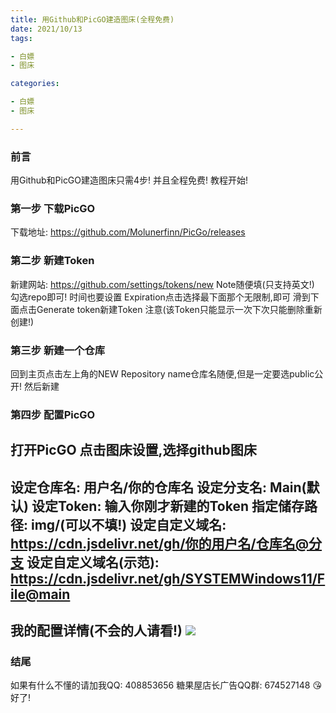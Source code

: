 ```yaml
---
title: 用Github和PicGO建造图床(全程免费)
date: 2021/10/13
tags:

- 白嫖
- 图床

categories:

- 白嫖
- 图床

---
```

### 前言
用Github和PicGO建造图床只需4步!
并且全程免费!
教程开始!
### 第一步 下载PicGO
下载地址: https://github.com/Molunerfinn/PicGo/releases
### 第二步 新建Token
新建网站: https://github.com/settings/tokens/new
Note随便填(只支持英文!)
勾选repo即可!
时间也要设置
Expiration点击选择最下面那个无限制,即可
滑到下面点击Generate token新建Token
注意(该Token只能显示一次下次只能删除重新创建!)
### 第三步 新建一个仓库
回到主页点击左上角的NEW
Repository name仓库名随便,但是一定要选public公开!
然后新建
### 第四步 配置PicGO
打开PicGO
点击图床设置,选择github图床
------------------------------------------------------------------------
设定仓库名: 用户名/你的仓库名
设定分支名: Main(默认)
设定Token: 输入你刚才新建的Token
指定储存路径: img/(可以不填!)
设定自定义域名: https://cdn.jsdelivr.net/gh/你的用户名/仓库名@分支
设定自定义域名(示范): https://cdn.jsdelivr.net/gh/SYSTEMWindows11/File@main
------------------------------------------------------------------------
我的配置详情(不会的人请看!)
<img src="https://cdn.jsdelivr.net/gh/SYSTEMWindows11/square-hill-9054@main/1634115209000.PNG">
------------------------------------------------------------------------
### 结尾
如果有什么不懂的请加我QQ: 408853656
糖果屋店长广告QQ群: 674527148 
😘
好了! 
